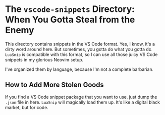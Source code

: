 # The `vscode-snippets` Directory: When You Gotta Steal from the Enemy

This directory contains snippets in the VS Code format. Yes, I know, it's a dirty word around here. But sometimes, you gotta do what you gotta do. `LuaSnip` is compatible with this format, so I can use all those juicy VS Code snippets in my glorious Neovim setup.

I've organized them by language, because I'm not a complete barbarian.

## How to Add More Stolen Goods

If you find a VS Code snippet package that you want to use, just dump the `.json` file in here. `LuaSnip` will magically load them up. It's like a digital black market, but for code.